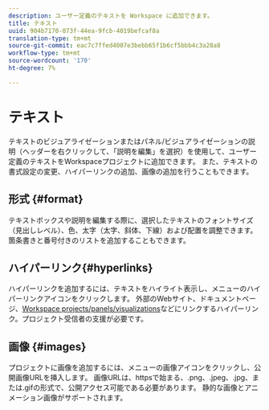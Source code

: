 ```yaml
---
description: ユーザー定義のテキストを Workspace に追加できます。
title: テキスト
uuid: 904b7170-073f-44ea-9fcb-4019befcaf8a
translation-type: tm+mt
source-git-commit: eac7c7ffed4007e3bebb65f1b6cf5bbb4c3a28a8
workflow-type: tm+mt
source-wordcount: '170'
ht-degree: 7%

---
```



# テキスト

テキストのビジュアライゼーションまたはパネル/ビジュアライゼーションの説明（ヘッダーを右クリックして、「説明を編集」を選択）を使用して、ユーザー定義のテキストをWorkspaceプロジェクトに追加できます。 また、テキストの書式設定の変更、ハイパーリンクの追加、画像の追加を行うこともできます。

## 形式 {#format}

テキストボックスや説明を編集する際に、選択したテキストのフォントサイズ（見出しレベル）、色、太字（太字、斜体、下線）および配置を調整できます。 箇条書きと番号付きのリストを追加することもできます。

## ハイパーリンク{#hyperlinks}

ハイパーリンクを追加するには、テキストをハイライト表示し、メニューのハイパーリンクアイコンをクリックします。 外部のWebサイト、ドキュメントページ、[Workspace projects/panels/visualizations](https://experienceleague.adobe.com/docs/analytics/analyze/analysis-workspace/curate-share/shareable-links.html)などにリンクするハイパーリンク。プロジェクト受信者の支援が必要です。

## 画像 {#images}

プロジェクトに画像を追加するには、メニューの画像アイコンをクリックし、公開画像URLを挿入します。 画像URLは、httpsで始まる、.png、.jpeg、.jpg、または.gifの形式で、公開アクセス可能である必要があります。 静的な画像とアニメーション画像がサポートされます。
